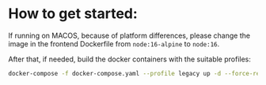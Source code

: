 # How to get started:

If running on MACOS, because of platform differences, please change the image in the frontend Dockerfile from `node:16-alpine` to `node:16`. 

After that, if needed, build the docker containers with the suitable profiles: 

```bash
docker-compose -f docker-compose.yaml --profile legacy up -d --force-recreate --build --no-deps
```
